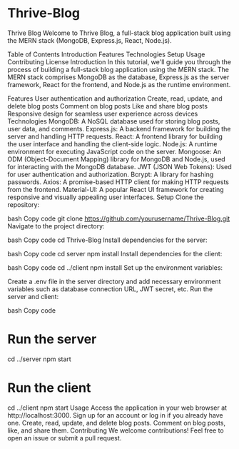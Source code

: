 # Thrive-Blog
Thrive Blog
Welcome to Thrive Blog, a full-stack blog application built using the MERN stack (MongoDB, Express.js, React, Node.js).

Table of Contents
Introduction
Features
Technologies
Setup
Usage
Contributing
License
Introduction
In this tutorial, we'll guide you through the process of building a full-stack blog application using the MERN stack. The MERN stack comprises MongoDB as the database, Express.js as the server framework, React for the frontend, and Node.js as the runtime environment.

Features
User authentication and authorization
Create, read, update, and delete blog posts
Comment on blog posts
Like and share blog posts
Responsive design for seamless user experience across devices
Technologies
MongoDB: A NoSQL database used for storing blog posts, user data, and comments.
Express.js: A backend framework for building the server and handling HTTP requests.
React: A frontend library for building the user interface and handling the client-side logic.
Node.js: A runtime environment for executing JavaScript code on the server.
Mongoose: An ODM (Object-Document Mapping) library for MongoDB and Node.js, used for interacting with the MongoDB database.
JWT (JSON Web Tokens): Used for user authentication and authorization.
Bcrypt: A library for hashing passwords.
Axios: A promise-based HTTP client for making HTTP requests from the frontend.
Material-UI: A popular React UI framework for creating responsive and visually appealing user interfaces.
Setup
Clone the repository:

bash
Copy code
git clone https://github.com/yourusername/Thrive-Blog.git
Navigate to the project directory:

bash
Copy code
cd Thrive-Blog
Install dependencies for the server:

bash
Copy code
cd server
npm install
Install dependencies for the client:

bash
Copy code
cd ../client
npm install
Set up the environment variables:

Create a .env file in the server directory and add necessary environment variables such as database connection URL, JWT secret, etc.
Run the server and client:

bash
Copy code
# Run the server
cd ../server
npm start

# Run the client
cd ../client
npm start
Usage
Access the application in your web browser at http://localhost:3000.
Sign up for an account or log in if you already have one.
Create, read, update, and delete blog posts.
Comment on blog posts, like, and share them.
Contributing
We welcome contributions! Feel free to open an issue or submit a pull request.
